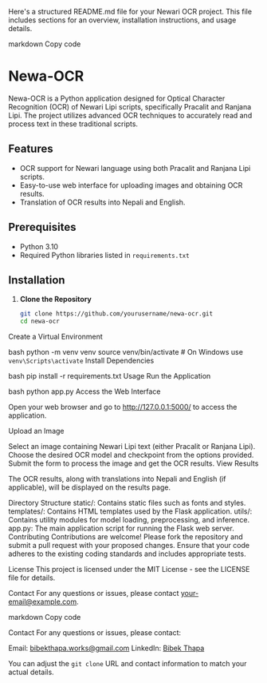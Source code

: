 Here's a structured README.md file for your Newari OCR project. This file includes sections for an overview, installation instructions, and usage details.

markdown
Copy code
# Newa-OCR

Newa-OCR is a Python application designed for Optical Character Recognition (OCR) of Newari Lipi scripts, specifically Pracalit and Ranjana Lipi. The project utilizes advanced OCR techniques to accurately read and process text in these traditional scripts.

## Features

- OCR support for Newari language using both Pracalit and Ranjana Lipi scripts.
- Easy-to-use web interface for uploading images and obtaining OCR results.
- Translation of OCR results into Nepali and English.

## Prerequisites

- Python 3.10
- Required Python libraries listed in `requirements.txt`

## Installation

1. **Clone the Repository**

   ```bash
   git clone https://github.com/yourusername/newa-ocr.git
   cd newa-ocr
Create a Virtual Environment

bash
python -m venv venv
source venv/bin/activate  # On Windows use `venv\Scripts\activate`
Install Dependencies

bash
pip install -r requirements.txt
Usage
Run the Application

bash
python app.py
Access the Web Interface

Open your web browser and go to http://127.0.0.1:5000/ to access the application.

Upload an Image

Select an image containing Newari Lipi text (either Pracalit or Ranjana Lipi).
Choose the desired OCR model and checkpoint from the options provided.
Submit the form to process the image and get the OCR results.
View Results

The OCR results, along with translations into Nepali and English (if applicable), will be displayed on the results page.

Directory Structure
static/: Contains static files such as fonts and styles.
templates/: Contains HTML templates used by the Flask application.
utils/: Contains utility modules for model loading, preprocessing, and inference.
app.py: The main application script for running the Flask web server.
Contributing
Contributions are welcome! Please fork the repository and submit a pull request with your proposed changes. Ensure that your code adheres to the existing coding standards and includes appropriate tests.

License
This project is licensed under the MIT License - see the LICENSE file for details.

Contact
For any questions or issues, please contact your-email@example.com.

markdown
Copy code

Contact
For any questions or issues, please contact:

Email: bibekthapa.works@gmail.com
LinkedIn: [Bibek Thapa](https://www.linkedin.com/in/bibek-thapa-sb1129/)

You can adjust the `git clone` URL and contact information to match your actual details.